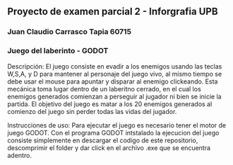 ## Proyecto de examen parcial 2 - Inforgrafia UPB
### Juan Claudio Carrasco Tapia 60715
### Juego del laberinto - GODOT
Descripción:
El juego consiste en evadir a los enemigos usando las teclas W,S,A, y D para mantener al personaje del juego vivo, al mismo tiempo se debe usar el mouse para apuntar y disparar al enemigo clickeando. Esta mecánica toma lugar dentro de un laberitno cerrado, en el cual los enemigos generados comienzan a perseguir al jugador ni bien se inicie la partida. 
El objetivo del juego es matar a los 20 enemigos generados al comienzo del juego sin perder todas las vidas del jugador.

Instrucciones de uso:
Para ejecutar el juego es necesario tener el motor de juego GODOT. 
Con el programa GODOT intstalado la ejecucion del juego consiste simplemente en descargar el codigo de este repositorio, descomprimir el folder y dar click en el archivo .exe que se encuentra adentro.
